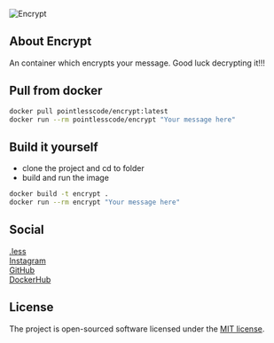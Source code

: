 ![Encrypt](https://github.com/pointless-code/encrypt/assets/18129171/f6813edd-c9dd-4b5b-ba1b-6e48fffe4d63)

## About Encrypt

An container which encrypts your message. Good luck decrypting it!!!

## Pull from docker

```bash
docker pull pointlesscode/encrypt:latest
docker run --rm pointlesscode/encrypt "Your message here"
```

## Build it yourself
- clone the project and cd to folder
- build and run the image
```bash
docker build -t encrypt .
docker run --rm encrypt "Your message here"
```

## Social

<a href="https://pointlesscode.dev/">.less</a><br>
<a href="https://www.instagram.com/pointlesscode/">Instagram</a><br>
<a href="https://github.com/pointless-code">GitHub</a><br>
<a href="https://hub.docker.com/u/pointlesscode">DockerHub</a>

## License

The project is open-sourced software licensed under the [MIT license](https://opensource.org/licenses/MIT).
